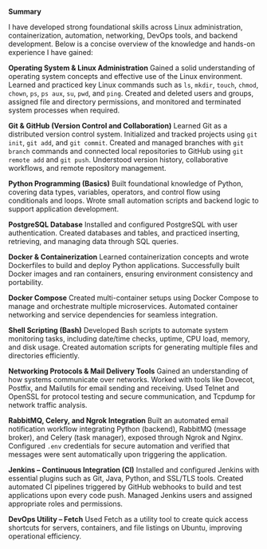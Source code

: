 **Summary**

I have developed strong foundational skills across Linux administration, containerization, automation, networking, DevOps tools, and backend development. Below is a concise overview of the knowledge and hands-on experience I have gained:

**Operating System & Linux Administration**
Gained a solid understanding of operating system concepts and effective use of the Linux environment. Learned and practiced key Linux commands such as `ls`, `mkdir`, `touch`, `chmod`, `chown`, `ps`, `ps aux`, `su`, `pwd`, and `ping`. Created and deleted users and groups, assigned file and directory permissions, and monitored and terminated system processes when required.

**Git & GitHub (Version Control and Collaboration)**
Learned Git as a distributed version control system. Initialized and tracked projects using `git init`, `git add`, and `git commit`. Created and managed branches with `git branch` commands and connected local repositories to GitHub using `git remote add` and `git push`. Understood version history, collaborative workflows, and remote repository management.

**Python Programming (Basics)**
Built foundational knowledge of Python, covering data types, variables, operators, and control flow using conditionals and loops. Wrote small automation scripts and backend logic to support application development.

**PostgreSQL Database**
Installed and configured PostgreSQL with user authentication. Created databases and tables, and practiced inserting, retrieving, and managing data through SQL queries.

**Docker & Containerization**
Learned containerization concepts and wrote Dockerfiles to build and deploy Python applications. Successfully built Docker images and ran containers, ensuring environment consistency and portability.

**Docker Compose**
Created multi-container setups using Docker Compose to manage and orchestrate multiple microservices. Automated container networking and service dependencies for seamless integration.

**Shell Scripting (Bash)**
Developed Bash scripts to automate system monitoring tasks, including date/time checks, uptime, CPU load, memory, and disk usage. Created automation scripts for generating multiple files and directories efficiently.

**Networking Protocols & Mail Delivery Tools**
Gained an understanding of how systems communicate over networks. Worked with tools like Dovecot, Postfix, and Mailutils for email sending and receiving. Used Telnet and OpenSSL for protocol testing and secure communication, and Tcpdump for network traffic analysis.

**RabbitMQ, Celery, and Ngrok Integration**
Built an automated email notification workflow integrating Python (backend), RabbitMQ (message broker), and Celery (task manager), exposed through Ngrok and Nginx. Configured `.env` credentials for secure automation and verified that messages were sent automatically upon triggering the application.

**Jenkins – Continuous Integration (CI)**
Installed and configured Jenkins with essential plugins such as Git, Java, Python, and SSL/TLS tools. Created automated CI pipelines triggered by GitHub webhooks to build and test applications upon every code push. Managed Jenkins users and assigned appropriate roles and permissions.

**DevOps Utility – Fetch**
Used Fetch as a utility tool to create quick access shortcuts for servers, containers, and file listings on Ubuntu, improving operational efficiency.
